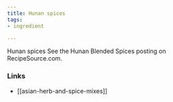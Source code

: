 ```yaml
---
title: Hunan spices
tags:
- ingredient

---
```

Hunan spices See the Hunan Blended Spices posting on RecipeSource.com.

### Links

* [[asian-herb-and-spice-mixes]]
